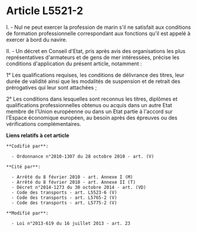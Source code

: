 # Article L5521-2

I. - Nul ne peut exercer la profession de marin s'il ne satisfait aux conditions de formation professionnelle correspondant
aux fonctions qu'il est appelé à exercer à bord du navire. 

II. - Un décret en Conseil d'Etat, pris après avis des organisations les plus représentatives d'armateurs et de gens de mer
intéressées, précise les conditions d'application du présent article, notamment : 

1° Les qualifications requises, les conditions de délivrance des titres, leur durée de validité ainsi que les modalités de
suspension et de retrait des prérogatives qui leur sont attachées ; 

2° Les conditions dans lesquelles sont reconnus les titres, diplômes et qualifications professionnelles obtenus ou acquis
dans un autre Etat membre de l'Union européenne ou dans un Etat partie à l'accord sur l'Espace économique européen, au besoin
après des épreuves ou des vérifications complémentaires.

**Liens relatifs à cet article**

	**Codifié par**:

	  - Ordonnance n°2010-1307 du 28 octobre 2010 - art. (V)

	**Cité par**:

	  - Arrêté du 8 février 2010 - art. Annexe I (M)
	  - Arrêté du 8 février 2010 - art. Annexe II (T)
	  - Décret n°2014-1273 du 30 octobre 2014 - art. (VD)
	  - Code des transports - art. L5523-6 (V)
	  - Code des transports - art. L5765-2 (V)
	  - Code des transports - art. L5775-2 (V)

	**Modifié par**:

	  - Loi n°2013-619 du 16 juillet 2013 - art. 23

